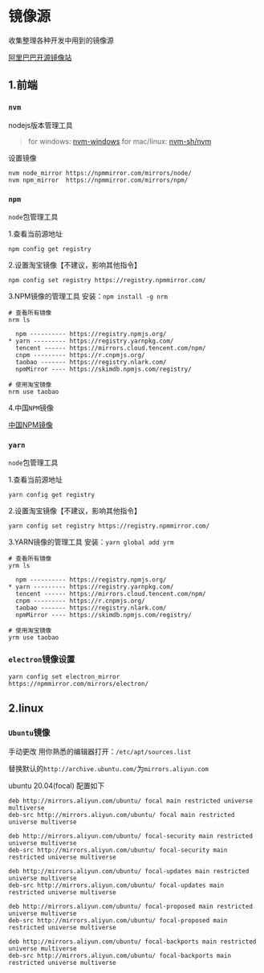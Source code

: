 # 镜像源

收集整理各种开发中用到的镜像源

[阿里巴巴开源镜像站](https://developer.aliyun.com/mirror/)

## 1.前端

### `nvm`

nodejs版本管理工具

> for windows: [nvm-windows](https://github.com/coreybutler/nvm-windows/releases)
> for mac/linux: [nvm-sh/nvm](https://github.com/nvm-sh/nvm)

设置镜像

```text
nvm node_mirror https://npmmirror.com/mirrors/node/
nvm npm_mirror  https://npmmirror.com/mirrors/npm/
```

### `npm`

`node`包管理工具

1.查看当前源地址

```text
npm config get registry
```

2.设置淘宝镜像【不建议，影响其他指令】

```text
npm config set registry https://registry.npmmirror.com/
```

3.NPM镜像的管理工具
安装：`npm install -g nrm`

```text
# 查看所有镜像
nrm ls

  npm ---------- https://registry.npmjs.org/
* yarn --------- https://registry.yarnpkg.com/
  tencent ------ https://mirrors.cloud.tencent.com/npm/
  cnpm --------- https://r.cnpmjs.org/
  taobao ------- https://registry.nlark.com/
  npmMirror ---- https://skimdb.npmjs.com/registry/

# 使用淘宝镜像
nrm use taobao
```

4.中国`NPM`镜像

[中国NPM镜像](http://www.npmmirror.com/)

### `yarn`

`node`包管理工具

1.查看当前源地址

```text
yarn config get registry
```

2.设置淘宝镜像【不建议，影响其他指令】

```text
yarn config set registry https://registry.npmmirror.com/
```

3.YARN镜像的管理工具
安装：`yarn global add yrm`

```text
# 查看所有镜像
yrm ls

  npm ---------- https://registry.npmjs.org/
* yarn --------- https://registry.yarnpkg.com/
  tencent ------ https://mirrors.cloud.tencent.com/npm/
  cnpm --------- https://r.cnpmjs.org/
  taobao ------- https://registry.nlark.com/
  npmMirror ---- https://skimdb.npmjs.com/registry/

# 使用淘宝镜像
yrm use taobao

```

### `electron`镜像设置

```text
yarn config set electron_mirror https://npmmirror.com/mirrors/electron/
```

## 2.linux

### `Ubuntu`镜像

手动更改
用你熟悉的编辑器打开：`/etc/apt/sources.list`

替换默认的`http://archive.ubuntu.com/`为`mirrors.aliyun.com`

ubuntu 20.04(focal) 配置如下

```text
deb http://mirrors.aliyun.com/ubuntu/ focal main restricted universe multiverse
deb-src http://mirrors.aliyun.com/ubuntu/ focal main restricted universe multiverse

deb http://mirrors.aliyun.com/ubuntu/ focal-security main restricted universe multiverse
deb-src http://mirrors.aliyun.com/ubuntu/ focal-security main restricted universe multiverse

deb http://mirrors.aliyun.com/ubuntu/ focal-updates main restricted universe multiverse
deb-src http://mirrors.aliyun.com/ubuntu/ focal-updates main restricted universe multiverse

deb http://mirrors.aliyun.com/ubuntu/ focal-proposed main restricted universe multiverse
deb-src http://mirrors.aliyun.com/ubuntu/ focal-proposed main restricted universe multiverse

deb http://mirrors.aliyun.com/ubuntu/ focal-backports main restricted universe multiverse
deb-src http://mirrors.aliyun.com/ubuntu/ focal-backports main restricted universe multiverse

```
